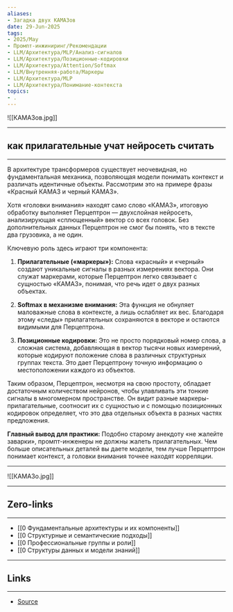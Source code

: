```yaml
---
aliases: 
- Загадка двух КАМАЗов 
date: 29-Jun-2025
tags:
- 2025/May
- Промпт-инжиниринг/Рекомендации
- LLM/Архитектура/MLP/Анализ-сигналов
- LLM/Архитектура/Позиционные-кодировки
- LLM/Архитектура/Attention/Softmax
- LLM/Внутренняя-работа/Маркеры
- LLM/Архитектура/MLP
- LLM/Архитектура/Понимание-контекста
topics:
- .
---
```

![[КАМАЗов.jpg]]

-----
##  **как прилагательные учат нейросеть считать**
-----
В архитектуре трансформеров существует неочевидная, но фундаментальная механика, позволяющая модели понимать контекст и различать идентичные объекты. Рассмотрим это на примере фразы «Красный КАМАЗ и черный КАМАЗ».

Хотя «головки внимания» находят само слово «КАМАЗ», итоговую обработку выполняет Перцептрон — двухслойная нейросеть, анализирующая «сплющенный» вектор со всех головок. Без дополнительных данных Перцептрон не смог бы понять, что в тексте два грузовика, а не один.

Ключевую роль здесь играют три компонента:

1. **Прилагательные («маркеры»):** Слова «красный» и «черный» создают уникальные сигналы в разных измерениях вектора. Они служат маркерами, которые Перцептрон легко связывает с сущностью «КАМАЗ», понимая, что речь идет о двух разных объектах.
    
2. **Softmax в механизме внимания:** Эта функция не обнуляет маловажные слова в контексте, а лишь ослабляет их вес. Благодаря этому «следы» прилагательных сохраняются в векторе и остаются видимыми для Перцептрона.
    
3. **Позиционные кодировки:** Это не просто порядковый номер слова, а сложная система, добавляющая в вектор тысячи новых измерений, которые кодируют положение слова в различных структурных группах текста. Это дает Перцептрону точную информацию о местоположении каждого из объектов.
    

Таким образом, Перцептрон, несмотря на свою простоту, обладает достаточным количеством нейронов, чтобы улавливать эти тонкие сигналы в многомерном пространстве. Он видит разные маркеры-прилагательные, соотносит их с сущностью и с помощью позиционных кодировок определяет, что это два отдельных объекта в разных частях предложения.

**Главный вывод для практики:** Подобно старому анекдоту «не жалейте заварки», промпт-инженеры не должны жалеть прилагательных. Чем больше описательных деталей вы даете модели, тем лучше Перцептрон понимает контекст, а головки внимания точнее находят корреляции.


----
![[КАМАЗо.jpg]]

---
## Zero-links
---
- [[0 Фундаментальные архитектуры и их компоненты]]
- [[0 Структурные и семантические подходы]]
- [[0 Профессиональные группы и роли]]
- [[0 Структуры данных и модели знаний]]

---
## Links
---
- [Source](https://t.me/turboproject/1656)